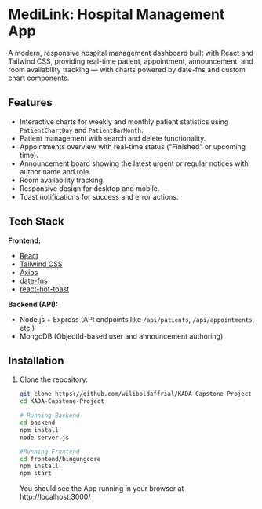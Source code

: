 # MediLink: Hospital Management App

A modern, responsive hospital management dashboard built with React and Tailwind CSS, providing real-time patient, appointment, announcement, and room availability tracking — with charts powered by date-fns and custom chart components.

## Features

- Interactive charts for weekly and monthly patient statistics using `PatientChartDay` and `PatientBarMonth`.
- Patient management with search and delete functionality.
- Appointments overview with real-time status ("Finished" or upcoming time).
- Announcement board showing the latest urgent or regular notices with author name and role.
- Room availability tracking.
- Responsive design for desktop and mobile.
- Toast notifications for success and error actions.

## Tech Stack

**Frontend:**
- [React](https://react.dev/)
- [Tailwind CSS](https://tailwindcss.com/)
- [Axios](https://axios-http.com/)
- [date-fns](https://date-fns.org/)
- [react-hot-toast](https://react-hot-toast.com/)

**Backend (API):**
- Node.js + Express (API endpoints like `/api/patients`, `/api/appointments`, etc.)
- MongoDB (ObjectId-based user and announcement authoring)


## Installation

1. Clone the repository:
   ```bash
   git clone https://github.com/wiliboldaffrial/KADA-Capstone-Project
   cd KADA-Capstone-Project

   # Running Backend
   cd backend
   npm install
   node server.js

   #Running Frontend
   cd frontend/bingungcore
   npm install
   npm start
   ```
   You should see the App running in your browser at http://localhost:3000/
